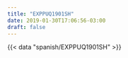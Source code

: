 ```yaml
---
title: "EXPPUQ1901SH"
date: 2019-01-30T17:06:56-03:00
draft: false
---
```


{{< data "spanish/EXPPUQ1901SH" >}}